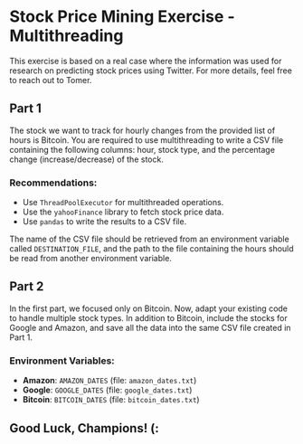 # Stock Price Mining Exercise - Multithreading

This exercise is based on a real case where the information was used for research on predicting stock prices using Twitter. For more details, feel free to reach out to Tomer.

## Part 1

The stock we want to track for hourly changes from the provided list of hours is Bitcoin. You are required to use multithreading to write a CSV file containing the following columns: hour, stock type, and the percentage change (increase/decrease) of the stock.

### Recommendations:
- Use `ThreadPoolExecutor` for multithreaded operations.
- Use the `yahooFinance` library to fetch stock price data.
- Use `pandas` to write the results to a CSV file.

The name of the CSV file should be retrieved from an environment variable called `DESTINATION_FILE`, and the path to the file containing the hours should be read from another environment variable.

## Part 2

In the first part, we focused only on Bitcoin. Now, adapt your existing code to handle multiple stock types. In addition to Bitcoin, include the stocks for Google and Amazon, and save all the data into the same CSV file created in Part 1.

### Environment Variables:
- **Amazon**: `AMAZON_DATES` (file: `amazon_dates.txt`)
- **Google**: `GOOGLE_DATES` (file: `google_dates.txt`)
- **Bitcoin**: `BITCOIN_DATES` (file: `bitcoin_dates.txt`)

## Good Luck, Champions! (:
